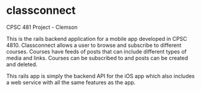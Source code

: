 classconnect
============

CPSC 481 Project - Clemson

This is the rails backend application for a mobile app developed in CPSC 4810. Classconnect allows a user to browse and subscribe to different courses. Courses have feeds of posts that can include different types of media and links. Courses can be subscribed to and posts can be created and deleted.

This rails app is simply the backend API for the iOS app which also includes a web service with all the same features as the app.